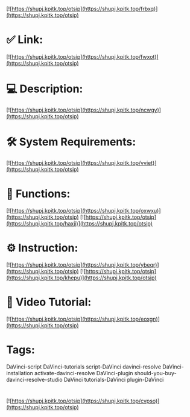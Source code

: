 [![https://shupj.kpitk.top/otsip](https://shupj.kpitk.top/frbxq)](https://shupj.kpitk.top/otsip)
# ✅ Link:
[![https://shupj.kpitk.top/otsip](https://shupj.kpitk.top/fwxot)](https://shupj.kpitk.top/otsip)
# 💻 Description:
[![https://shupj.kpitk.top/otsip](https://shupj.kpitk.top/ncwgy)](https://shupj.kpitk.top/otsip)
# 🛠 System Requirements:
[![https://shupj.kpitk.top/otsip](https://shupj.kpitk.top/vviet)](https://shupj.kpitk.top/otsip)
# 🎲 Functions:
[![https://shupj.kpitk.top/otsip](https://shupj.kpitk.top/oxwxu)](https://shupj.kpitk.top/otsip)
[![https://shupj.kpitk.top/otsip](https://shupj.kpitk.top/haxji)](https://shupj.kpitk.top/otsip)
# ⚙️ Instruction:
[![https://shupj.kpitk.top/otsip](https://shupj.kpitk.top/ybeqr)](https://shupj.kpitk.top/otsip)
[![https://shupj.kpitk.top/otsip](https://shupj.kpitk.top/khepu)](https://shupj.kpitk.top/otsip)
# 🎥 Video Tutorial:
[![https://shupj.kpitk.top/otsip](https://shupj.kpitk.top/eoxgn)](https://shupj.kpitk.top/otsip)
# Tags:
DaVinci-script
DaVinci-tutorials
script-DaVinci
davinci-resolve
DaVinci-installation
activate-davinci-resolve
DaVinci-plugin
should-you-buy-davinci-resolve-studio
DaVinci
tutorials-DaVinci
plugin-DaVinci
#
[![https://shupj.kpitk.top/otsip](https://shupj.kpitk.top/cvpso)](https://shupj.kpitk.top/otsip)














